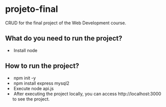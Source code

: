 # projeto-final
CRUD for the final project of the Web Development course.

<h2> What do you need to run the project? </h2>

- &nbsp;Install node

<h2> How to run the project? </h2>

- &nbsp;npm init -y
- &nbsp;npm install express mysql2
- &nbsp;Execute node api.js
- &nbsp;After executing the project locally, you can access http://localhost:3000 to see the project.
